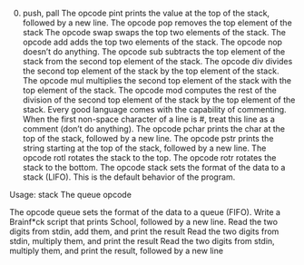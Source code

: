 0. push, pall
The opcode pint prints the value at the top of the stack, followed by a new line.
The opcode pop removes the top element of the stack
The opcode swap swaps the top two elements of the stack.
The opcode add adds the top two elements of the stack.
The opcode nop doesn’t do anything.
The opcode sub subtracts the top element of the stack from the second top element of the stack.
The opcode div divides the second top element of the stack by the top element of the stack.
The opcode mul multiplies the second top element of the stack with the top element of the stack.
The opcode mod computes the rest of the division of the second top element of the stack by the top element of the stack.
Every good language comes with the capability of commenting. When the first non-space character of a line is #, treat this line as a comment (don’t do anything).
The opcode pchar prints the char at the top of the stack, followed by a new line.
The opcode pstr prints the string starting at the top of the stack, followed by a new line.
The opcode rotl rotates the stack to the top.
The opcode rotr rotates the stack to the bottom.
The opcode stack sets the format of the data to a stack (LIFO). This is the default behavior of the program.

Usage: stack
The queue opcode

The opcode queue sets the format of the data to a queue (FIFO).
Write a Brainf*ck script that prints School, followed by a new line.
Read the two digits from stdin, add them, and print the result
Read the two digits from stdin, multiply them, and print the result
Read the two digits from stdin, multiply them, and print the result, followed by a new line
